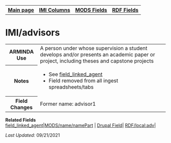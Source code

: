 <!DOCTYPE html>
<html>

<body>
<table style="width:100%">
  <tr>
    <th><a href="index.md">Main page</a></th>
	<th><a href="IMI.md">IMI Columns</a></th>
    <th><a href="MODS.md">MODS Fields</a></th>
    <th><a href="RDF.md">RDF Fields</a></th>
  </tr>
</table>

<h1>IMI/advisors</h1>
<table>
<tr>
	<th>ARMINDA Use</th>
	<td>A person under whose supervision a student develops and/or presents an academic paper or project, including theses and capstone projects</td>
</tr>
<tr>
	<th>Notes</th>
	<td>
		<ul>
			<li>See <a href="field_linked_agent.md">field_linked_agent</a></li>
			<li>Field removed from all ingest spreadsheets/tabs</li>
		</ul>
	</td>
</tr>
<tr>
	<th>Field Changes</th>
	<td>Former name: advisor1</td>
</tr>
</table>
</dl>
<dl>
	<dt><b>Related Fields</b></dt>
	<a href="field_linked_agent.md" class ="magic-button" title="[definition]">field_linked_agent</a>|<a href="mods.name.md">MODS/name/namePart</a> | <a href="DrupalFields.md">Drupal Field</a>| <a href="rdf.field_linked_agent.md">RDF/local:adv</a>|
</dl>
<p><i>Last Updated: </i>09/21/2021</p>
</body>
</html>